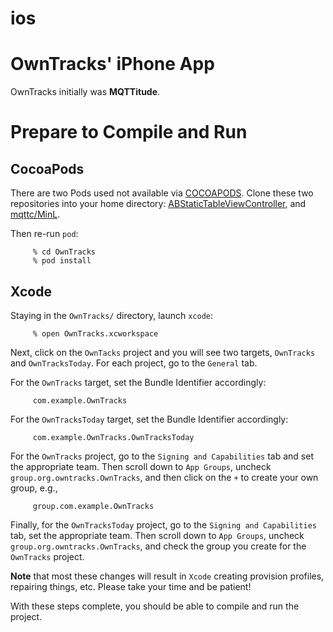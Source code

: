 ios
===

# OwnTracks' iPhone App


OwnTracks initially was __MQTTitude__.

# Prepare to Compile and Run 
 ## CocoaPods
 There are two Pods used not available via [COCOAPODS](https://cocoapods.org).
 Clone these two repositories into your home directory:
 [ABStaticTableViewController](https://github.com/k06a/ABStaticTableViewController.git), and
 [mqttc/MinL](https://github.com/ckrey/mqttc.git).

Then re-run `pod`:

         % cd OwnTracks
         % pod install

 ## Xcode
 Staying in the `OwnTracks/` directory,
 launch `xcode`:

         % open OwnTracks.xcworkspace

 Next, click on the `OwnTacks` project and you will see two targets, `OwnTracks` and `OwnTracksToday`.
 For each project, go to the `General` tab.

 For the `OwnTracks` target, set the Bundle Identifier accordingly:

         com.example.OwnTracks

 For the `OwnTracksToday` target, set the Bundle Identifier accordingly:

         com.example.OwnTracks.OwnTracksToday

 For the `OwnTracks` project, go to the `Signing and Capabilities` tab and set the appropriate team.
 Then scroll down to `App Groups`,
 uncheck `group.org.owntracks.OwnTracks`,
 and then click on the `+` to create your own group, e.g.,

         group.com.example.OwnTracks

 Finally, for the `OwnTracksToday` project, go to the `Signing and Capabilities` tab,
 set the appropriate team.
 Then scroll down to `App Groups`,
 uncheck `group.org.owntracks.OwnTracks`,
 and check the group you create for the `OwnTracks` project.

 **Note** that most these changes will result in `Xcode` creating provision profiles, repairing things, etc.
 Please take your time and be patient!

 With these steps complete,
 you should be able to compile and run the project.


